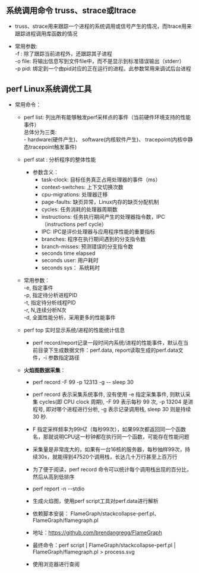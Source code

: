 
## 系统调用命令 truss、strace或ltrace
- truss、strace用来跟踪一个进程的系统调用或信号产生的情况，而ltrace用来跟踪进程调用库函数的情况

- 常用参数:  
    -f : 除了跟踪当前进程外，还跟踪其子进程  
    -o file: 将输出信息写到文件file中，而不是显示到标准错误输出（stderr）  
    -p pid: 绑定到一个由pid对应的正在运行的进程。此参数常用来调试后台进程  


## perf Linux系统调优工具

- 常用命令：  
    - perf list: 列出所有能够触发perf采样点的事件（当前硬件环境支持的性能事件）  
                         总体分为三类:  
                         - hardware(硬件产生)、 software(内核软件产生)、 tracepoint(内核中静态tracepoint触发事件)
    - perf stat <commont>: 分析程序的整体性能  
        - 参数含义：  
            - task-clock: 目标任务真正占用处理器的事件（ms）
            - context-switches: 上下文切换次数
            - cpu-migrations: 处理器迁移
            - page-faults: 缺页异常，Linux内存的缺页分配机制
            - cycles: 任务消耗的处理器周期数
            - instructions: 任务执行期间产生的处理器指令数，IPC（instructions perf cycle）
            - IPC: IPC是评价处理器与应用程序性能的重要指标
            - branches: 程序在执行期间遇到的分支指令数
            - branch-misses: 预测错误的分支指令数
            - seconds time elapsed
            - seconds user: 用户耗时
            - seconds sys： 系统耗时
        
    - 常用参数：  
            -e, 指定事件  
            -p, 指定待分析进程PID  
            -t, 指定待分析线程PID  
            -r, N,连续分析N次  
            -d, 全面性能分析，采用更多的性能事件  
        
    - perf top 实时显示系统/进程的性能统计信息

        - perf record/report记录一段时间内系统/进程的性能事件，默认在当前目录下生成数据文件：perf.data, report读取生成的perf.data文件，-i 参数指定路径

    - **火焰图数据采集**：
        - perf record -F 99 -p 12313 -g -- sleep 30
        - perf record 表示采集系统事件, 没有使用 -e 指定采集事件, 则默认采集 cycles(即 CPU clock 周期), -F 99 表示每秒 99 次, -p 13204 是进程号, 即对哪个进程进行分析, -g 表示记录调用栈, sleep 30 则是持续 30 秒.
        - F 指定采样频率为99HZ（每秒99次），如果99次都返回同一个函数名，那就说明CPU这一秒钟都在执行同一个函数，可能存在性能问题
        - 采集量是非常庞大的，如果有一台16核的服务器，每秒抽样99次，持续30s，就能得到47520个调用栈，长达几十万行甚至上百万行
        - 为了便于阅读，perf record 命令可以统计每个调用栈出现的百分比，然后从高到低排序
        - perf report -n --stdio
            
        - 生成火焰图，使用perf script工具对perf.data进行解析
        - 依赖脚本安装： FlameGraph/stackcollapse-perf.pl、FlameGraph/flamegraph.pl
        - 地址：https://github.com/brendangregg/FlameGraph
        - 最终命令：perf script | FlameGraph/stackcollapse-perf.pl | FlameGraph/flamegraph.pl > process.svg
        - 使用浏览器进行查阅
